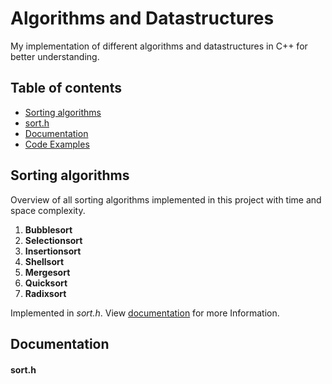 # Algorithms and Datastructures
My implementation of different algorithms and datastructures in C++ for better understanding.

## Table of contents
* [Sorting algorithms](#sorting-algorithms)
* [sort.h](#sort.h)
* [Documentation](#documentation)
* [Code Examples](#code-examples)

## Sorting algorithms
  Overview of all sorting algorithms implemented in this project with time and space complexity.
  
  1. **Bubblesort**
  1. **Selectionsort**
  1. **Insertionsort**
  1. **Shellsort**
  1. **Mergesort**
  1. **Quicksort**
  1. **Radixsort**
  
  Implemented in _sort.h_. View [documentation](#documentation) for more Information.

## Documentation

#### sort.h
